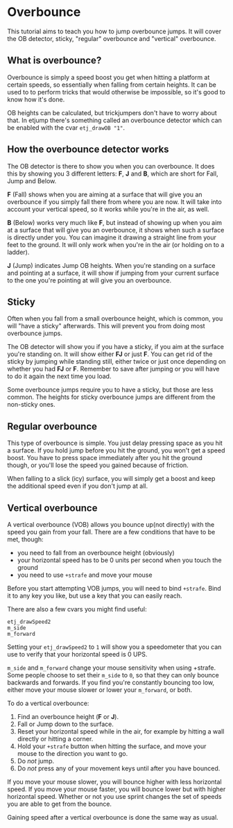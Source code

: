 Overbounce
==========

This tutorial aims to teach you how to jump overbounce jumps. It will cover the OB detector, sticky, "regular" overbounce and "vertical" overbounce.

What is overbounce?
-------------------

Overbounce is simply a speed boost you get when hitting a platform at certain speeds, so essentially when falling from certain heights. It can be used to to perform tricks that would otherwise be impossible, so it's good to know how it's done.

OB heights can be calculated, but trickjumpers don't have to worry about that. In etjump there's something called an overbounce detector which can be enabled with the cvar `etj_drawOB "1"`.

How the overbounce detector works
---------------------------------

The OB detector is there to show you when you can overbounce. It does this by showing you 3 different letters: **F**, **J** and **B**, which are short for Fall, Jump and Below.

**F** (Fall) shows when you are aiming at a surface that will give you an overbounce if you simply fall there from where you are now. It will take into account your vertical speed, so it works while you're in the air, as well.

**B** (Below) works very much like **F**, but instead of showing up when you aim at a surface that will give you an overbounce, it shows when such a surface is directly under you. You can imagine it drawing a straight line from your feet to the ground. It will only work when you're in the air (or holding on to a ladder).

**J** (Jump) indicates Jump OB heights. When you're standing on a surface and pointing at a surface, it will show if jumping from your current surface to the one you're pointing at will give you an overbounce.

Sticky
------

Often when you fall from a small overbounce height, which is common, you will "have a sticky" afterwards. This will prevent you from doing most overbounce jumps.

The OB detector will show you if you have a sticky, if you aim at the surface you're standing on. It will show either **FJ** or just **F**. You can get rid of the sticky by jumping while standing still, either twice or just once depending on whether you had **FJ** or **F**. Remember to save after jumping or you will have to do it again the next time you load.

Some overbounce jumps require you to have a sticky, but those are less common. The heights for sticky overbounce jumps are different from the non-sticky ones.

Regular overbounce
------------------

This type of overbounce is simple. You just delay pressing space as you hit a surface. If you hold jump before you hit the ground, you won't get a speed boost. You have to press space immediately after you hit the ground though, or you'll lose the speed you gained because of friction.

When falling to a slick (icy) surface, you will simply get a boost and keep the additional speed even if you don't jump at all.

Vertical overbounce
-------------------

A vertical overbounce (VOB) allows you bounce up(not directly) with the speed you gain from your fall. There are a few conditions that have to be met, though:

*   you need to fall from an overbounce height (obviously)
*   your horizontal speed has to be 0 units per second when you touch the ground
*   you need to use `+strafe` and move your mouse

Before you start attempting VOB jumps, you will need to bind `+strafe`. Bind it to any key you like, but use a key that you can easily reach.

There are also a few cvars you might find useful:

    etj_drawSpeed2
    m_side
    m_forward

Setting your `etj_drawSpeed2` to `1` will show you a speedometer that you can use to verify that your horizontal speed is 0 UPS.

`m_side` and `m_forward` change your mouse sensitivity when using +strafe. Some people choose to set their `m_side` to `0`, so that they can only bounce backwards and forwards. If you find you're constantly bouncing too low, either move your mouse slower or lower your `m_forward`, or both.

To do a vertical overbounce:

1.  Find an overbounce height (**F** or **J**).
2.  Fall or Jump down to the surface.
3.  Reset your horizontal speed while in the air, for example by hitting a wall directly or hitting a corner.
4.  Hold your `+strafe` button when hitting the surface, and move your mouse to the direction you want to go.
5.  Do *not* jump.
6.  Do *not* press any of your movement keys until after you have bounced.

If you move your mouse slower, you will bounce higher with less horizontal speed. If you move your mouse faster, you will bounce lower but with higher horizontal speed. Whether or not you use sprint changes the set of speeds you are able to get from the bounce.

Gaining speed after a vertical overbounce is done the same way as usual.